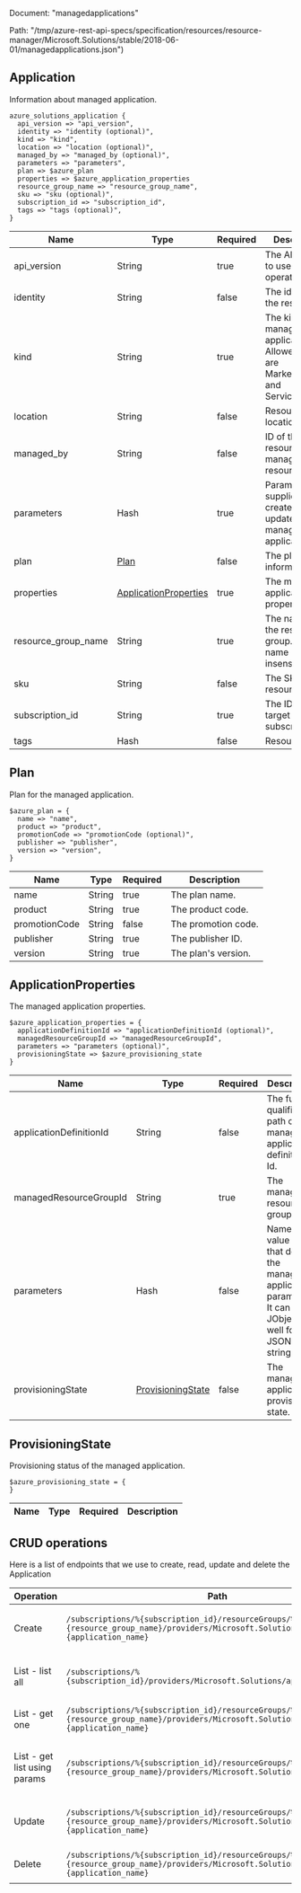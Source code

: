 Document: "managedapplications"


Path: "/tmp/azure-rest-api-specs/specification/resources/resource-manager/Microsoft.Solutions/stable/2018-06-01/managedapplications.json")

## Application

Information about managed application.

```puppet
azure_solutions_application {
  api_version => "api_version",
  identity => "identity (optional)",
  kind => "kind",
  location => "location (optional)",
  managed_by => "managed_by (optional)",
  parameters => "parameters",
  plan => $azure_plan
  properties => $azure_application_properties
  resource_group_name => "resource_group_name",
  sku => "sku (optional)",
  subscription_id => "subscription_id",
  tags => "tags (optional)",
}
```

| Name        | Type           | Required       | Description       |
| ------------- | ------------- | ------------- | ------------- |
|api_version | String | true | The API version to use for this operation. |
|identity | String | false | The identity of the resource. |
|kind | String | true | The kind of the managed application. Allowed values are MarketPlace and ServiceCatalog. |
|location | String | false | Resource location |
|managed_by | String | false | ID of the resource that manages this resource. |
|parameters | Hash | true | Parameters supplied to the create or update a managed application. |
|plan | [Plan](#plan) | false | The plan information. |
|properties | [ApplicationProperties](#applicationproperties) | true | The managed application properties. |
|resource_group_name | String | true | The name of the resource group. The name is case insensitive. |
|sku | String | false | The SKU of the resource. |
|subscription_id | String | true | The ID of the target subscription. |
|tags | Hash | false | Resource tags |
        
## Plan

Plan for the managed application.

```puppet
$azure_plan = {
  name => "name",
  product => "product",
  promotionCode => "promotionCode (optional)",
  publisher => "publisher",
  version => "version",
}
```

| Name        | Type           | Required       | Description       |
| ------------- | ------------- | ------------- | ------------- |
|name | String | true | The plan name. |
|product | String | true | The product code. |
|promotionCode | String | false | The promotion code. |
|publisher | String | true | The publisher ID. |
|version | String | true | The plan's version. |
        
## ApplicationProperties

The managed application properties.

```puppet
$azure_application_properties = {
  applicationDefinitionId => "applicationDefinitionId (optional)",
  managedResourceGroupId => "managedResourceGroupId",
  parameters => "parameters (optional)",
  provisioningState => $azure_provisioning_state
}
```

| Name        | Type           | Required       | Description       |
| ------------- | ------------- | ------------- | ------------- |
|applicationDefinitionId | String | false | The fully qualified path of managed application definition Id. |
|managedResourceGroupId | String | true | The managed resource group Id. |
|parameters | Hash | false | Name and value pairs that define the managed application parameters. It can be a JObject or a well formed JSON string. |
|provisioningState | [ProvisioningState](#provisioningstate) | false | The managed application provisioning state. |
        
## ProvisioningState

Provisioning status of the managed application.

```puppet
$azure_provisioning_state = {
}
```

| Name        | Type           | Required       | Description       |
| ------------- | ------------- | ------------- | ------------- |



## CRUD operations

Here is a list of endpoints that we use to create, read, update and delete the Application

| Operation | Path | Verb | Description | OperationID |
| ------------- | ------------- | ------------- | ------------- | ------------- |
|Create|`/subscriptions/%{subscription_id}/resourceGroups/%{resource_group_name}/providers/Microsoft.Solutions/applications/%{application_name}`|Put|Creates a new managed application.|Applications_CreateOrUpdate|
|List - list all|`/subscriptions/%{subscription_id}/providers/Microsoft.Solutions/applications`|Get|Gets all the applications within a subscription.|Applications_ListBySubscription|
|List - get one|`/subscriptions/%{subscription_id}/resourceGroups/%{resource_group_name}/providers/Microsoft.Solutions/applications/%{application_name}`|Get|Gets the managed application.|Applications_Get|
|List - get list using params|`/subscriptions/%{subscription_id}/resourceGroups/%{resource_group_name}/providers/Microsoft.Solutions/applications`|Get|Gets all the applications within a resource group.|Applications_ListByResourceGroup|
|Update|`/subscriptions/%{subscription_id}/resourceGroups/%{resource_group_name}/providers/Microsoft.Solutions/applications/%{application_name}`|Put|Creates a new managed application.|Applications_CreateOrUpdate|
|Delete|`/subscriptions/%{subscription_id}/resourceGroups/%{resource_group_name}/providers/Microsoft.Solutions/applications/%{application_name}`|Delete|Deletes the managed application.|Applications_Delete|
